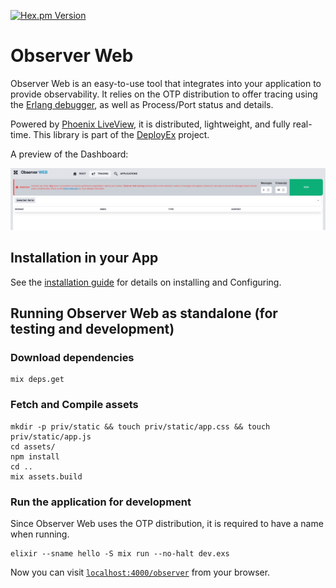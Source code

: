 [![Hex.pm Version](http://img.shields.io/hexpm/v/observer_web.svg?style=flat)](https://hex.pm/packages/observer_web)

# Observer Web

Observer Web is an easy-to-use tool that integrates into your application to provide observability.
It relies on the OTP distribution to offer tracing using the [Erlang debugger][edb], as well as 
Process/Port status and details.

Powered by [Phoenix LiveView][liv], it is distributed, lightweight, and fully real-time. This 
library is part of the [DeployEx][dye] project.

A preview of the Dashboard:

![Observer Dashboard](guides/static/dashboard.png)

## Installation in your App

See the [installation guide](https://hexdocs.pm/observer_web/installation.html) for details on installing and Configuring.

## Running Observer Web as standalone (for testing and development)

### Download dependencies
```
mix deps.get
```

### Fetch and Compile assets
```
mkdir -p priv/static && touch priv/static/app.css && touch priv/static/app.js
cd assets/
npm install
cd ..
mix assets.build
```

### Run the application for development

Since Observer Web uses the OTP distribution, it is required to have a name when running.
```
elixir --sname hello -S mix run --no-halt dev.exs
```

Now you can visit [`localhost:4000/observer`](http://localhost:4000/observer) from your browser.


[dye]: https://github.com/thiagoesteves/deployex
[edb]: https://www.erlang.org/doc/apps/runtime_tools/dbg.html
[liv]: https://github.com/phoenixframework/phoenix_live_view
